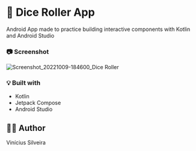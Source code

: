 # :game_die: Dice Roller App

Android App made to practice building interactive components with Kotlin and Android Studio

### :camera: Screenshot

![Screenshot_20221009-184600_Dice Roller](https://user-images.githubusercontent.com/92500615/194780890-68b1435a-a38c-418a-a63c-02a5d837d045.jpg)

### :bulb: Built with

- Kotlin
- Jetpack Compose
- Android Studio

## :raising_hand_man: Author

Vinícius Silveira
